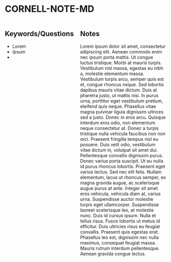 # CORNELL-NOTE-MD

<div style="display: grid; grid-template-columns: 1fr 4fr; gap: 20px;">
  <div>

  <h2>Keywords/Questions</h2>
  <ul>
    <li>Lorem</li>
    <li>Ipsum</li>
    <li></li>
  </ul>

  </div>
  <div>

  <h2>Notes</h2>

  <p>Lorem ipsum dolor sit amet, consectetur adipiscing elit. Aenean commodo enim nec ipsum porta mattis. Ut congue luctus tristique. Morbi at mauris turpis. Vestibulum nisl massa, egestas eu nibh a, molestie elementum massa. Vestibulum turpis arcu, semper quis est et, congue rhoncus neque. Sed lobortis dapibus mauris vitae dictum. Duis at pharetra justo, ut mattis nisi. In purus urna, porttitor eget vestibulum pretium, eleifend quis neque. Phasellus vitae magna pulvinar ligula dignissim ultrices sed a justo. Donec in eros arcu. Quisque interdum eros odio, non elementum neque consectetur at. Donec a turpis tristique nulla vehicula faucibus non non orci. Praesent fringilla tempus nisl eu posuere. Duis velit odio, vestibulum vitae dictum in, volutpat sit amet dui. Pellentesque convallis dignissim purus. Donec varius porta suscipit. Ut eu nulla id purus rhoncus lobortis. Praesent eget varius lectus. Sed nec elit felis. Nullam elementum, lacus ut rhoncus semper, ex magna gravida augue, ac scelerisque augue purus at ante. Integer sit amet eros vehicula, vehicula diam at, varius urna. Suspendisse auctor molestie turpis eget ullamcorper. Suspendisse laoreet scelerisque leo, at molestie nunc. Duis id cursus ipsum. Nulla et tellus risus. Fusce lobortis ut metus id efficitur. Duis ultricies risus eu feugiat convallis. Praesent quis egestas erat. Phasellus leo est, dignissim nec nulla maximus, consequat feugiat massa. Mauris rutrum interdum pellentesque. Aenean gravida congue lectus.</p>

  </div>
</div>
